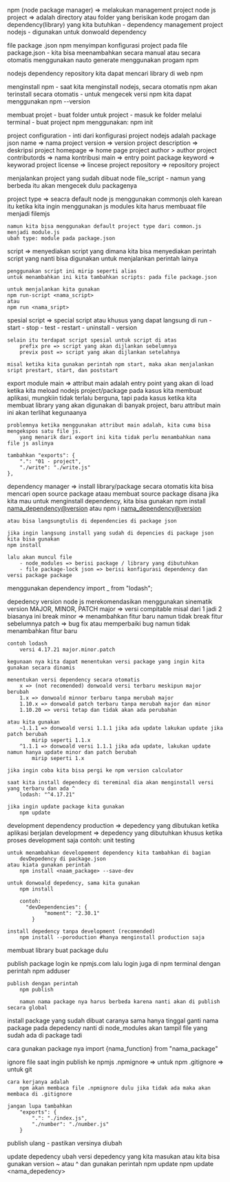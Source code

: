 npm (node package manager) => melakukan management project node js
    project => adalah directory atau folder yang berisikan kode progam dan dependency(library) yang kita butuhkan
    - dependency management project nodejs
    - digunakan untuk donwoald dependency

file package .json
    npm menyimpan konfigurasi project pada file package.json
    - kita bisa meenambahkan secara manual atau secara otomatis menggunakan nauto generate menggunakan progam npm

nodejs dependency repository
    kita dapat mencari library di web npm

menginstall npm
    - saat kita menginstall nodejs, secara otomatis npm akan terinstall secara otomatis
    - untuk mengecek versi npm kita dapat menggunakan npm --version

membuat projet
    - buat folder untuk project
    - masuk ke folder melalui terminal
    - buat project npm menggunakan: npm init

project configuration
    - inti dari konfigurasi project nodejs adalah package json
        name => nama project
        version => version project
        description  => deskripsi project
        homepage => home page project
        author > author project
        contributords => nama kontribusi
        main => entry point package
        keyword => keyworad project
        license => lincese project
        repository => repository project

menjalankan project yang sudah dibuat
    node file_script
    - namun yang berbeda itu akan mengecek dulu packagenya

project type => seacra default node js menggunakan commonjs
    oleh karean itu ketika kita ingin menggunakan js modules kita harus membuaat file menjadi filemjs

    namun kita bisa menggunakan default project type dari common.js menjadi module.js
    ubah type: module pada package.json

script => menyediakan script yang dimana kita bisa menyediakan perintah script 
    yang nanti bisa digunakan untuk menjalankan perintah lainya

    penggunakan script ini mirip seperti alias
    untuk menambahkan ini kita tambahkan scripts: pada file package.json

    untuk menjalankan kita gunakan
    npm run-script <nama_script>
    atau
    npm run <nama_sript>

spesial script => special script atau khusus yang dapat langsung di run
    - start
    - stop
    - test
    - restart
    - uninstall
    - version

    selain itu terdapat script spesial untuk script di atas
        prefix pre => script yang akan dijlankan sebelumnya
        previx post => script yang akan dijlankan setelahnya

    misal ketika kita gunakan perintah npm start, maka akan menjalankan sript prestart, start, dan poststart

export module
    main => attribut main adalah entry point yang akan di load ketika kita meload nodejs project/package
        pada kasus kita membuat aplikasi, mungkiin tidak terlalu berguna, tapi pada kasus ketika kita membuat library
        yang akan digunakan di banyak project, baru attribut main ini akan terlihat kegunaanya

    problemnya ketika menggunakan attribut main adalah, kita cuma bisa mengekspos satu file js.
        yang menarik dari export ini kita tidak perlu menambahkan nama file js aslinya

    tambahkan "exports": {
        ".": "01 - project",
        "./write": "./write.js"
    },

dependency manager => install library/package secara otomatis
    kita bisa mencari open source package ataau membuat source package disana jika kita mau
    untuk menginstall dependency, kita bisa gunakan
        npm install <nama_dependency@version>
        atau
        npm i <nama_dependency@version>

    atau bisa langsungtulis di dependencies di package json

    jika ingin langsung install yang sudah di depencies di package json kita bisa gunakan
    npm install

    lalu akan muncul file 
        - node_modules => berisi package / library yang dibutuhkan
        - file package-lock json => berisi konfigurasi dependency dan versi package package

menggunakan dependency
    import _ from "lodash";

depedency version
    node js merekomendasikan menggunakan sinematik version
    MAJOR, MINOR, PATCH
        major => versi compitable misal dari 1 jadi 2 biasanya ini break
        minor => menambahkan fitur baru namun tidak break fitur sebelumnya
        patch => bug fix atau memperbaiki bug namun tidak menambahkan fitur baru

    contoh lodash
        versi 4.17.21 major.minor.patch

    kegunaan nya kita dapat menentukan versi package yang ingin kita gunakan secara dinamis

    menentukan versi dependency secara otomatis
        x => (not recomended) donwoald versi terbaru meskipun major berubah 
        1.x => donwoald minnor terbaru tanpa merubah major
        1.10.x => donwoald patch terbaru tanpa merubah major dan minor
        1.10.20 => versi tetap dan tidak akan ada perubahan

    atau kita gunakan
        ~1.1.1 => donwoald versi 1.1.1 jika ada update lakukan update jika patch berubah
            mirip seperti 1.1.x
        ^1.1.1 => donwoald versi 1.1.1 jika ada update, lakukan update namun hanya update minor dan patch berubah
            mirip seperti 1.x

    jika ingin coba kita bisa pergi ke npm version calculator

    saat kita install dependecy di tereminal dia akan menginstall versi yang terbaru dan ada ^
        lodash: "^4.17.21"

    jika ingin update package kita gunakan 
        npm update

development dependency
    production => depedency yang dibutukan ketika aplikasi berjalan
    development => depedency yang dibutuhkan khusus ketika proses development saja
        contoh: unit testing

    untuk menambahkan developement dependency kita tambahkan di bagian 
        devDepedency di package.json
    atau kiata gunakan perintah
        npm install <naam_package> --save-dev

    untuk donwoald depedency, sama kita gunakan
        npm install

        contoh:
          "devDependencies": {
                "moment": "2.30.1"
            }

    install depedency tanpa development (recomended)
        npm install --poroduction #hanya menginstall production saja
    
membuat library
    buat package dulu

publish package
    login ke npmjs.com
    lalu login juga di npm terminal dengan perintah
        npm adduser

    publish dengan perintah
        npm publish

        namun nama package nya harus berbeda karena nanti akan di publish secara global

install package yang sudah dibuat
    caranya sama hanya tinggal ganti nama package pada depedency
        nanti di node_modules akan tampil file yang sudah ada di package tadi

cara gunakan package nya
    import {nama_function} from "nama_package"

ignore file saat ingin publish ke npmjs
    .npmignore => untuk npm
    .gitignore => untuk git

    cara kerjanya adalah
        npm akan membaca file .npmignore dulu jika tidak ada maka akan membaca di .gitignore
    
    jangan lupa tambahkan
        "exports": {
            ".": "./index.js",
            "./number": "./number.js"
        }
    
publish ulang
    - pastikan versinya diubah

update depedency
    ubah versi depedency yang kita masukan
        atau kita bisa gunakan version ~ atau ^
        dan gunakan perintah 
            npm update
            npm update <nama_depedency>
    